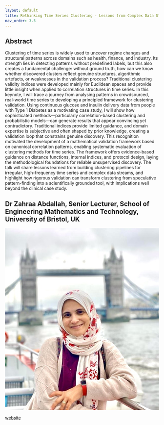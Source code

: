 ```yaml
---
layout: default
title: Rethinking Time Series Clustering - Lessons from Complex Data Streams
nav_order: 3.5
---
```


## Abstract
Clustering of time series is widely used to uncover regime changes and structural patterns across domains such as health, finance, and industry. Its strength lies in detecting patterns without predefined labels, but this also creates a fundamental challenge: without ground truth, how can we know whether discovered clusters reflect genuine structures, algorithmic artefacts, or weaknesses in the validation process? Traditional clustering validity indices were developed mainly for Euclidean spaces and provide little insight when applied to correlation structures in time series.
In this keynote, I will trace a journey from analysing patterns in crowdsourced, real-world time series to developing a principled framework for clustering validation. Using continuous glucose and insulin delivery data from people with Type 1 Diabetes as a motivating case study, I will show how sophisticated methods—particularly correlation-based clustering and probabilistic models—can generate results that appear convincing yet contradictory. Traditional indices provide limited guidance, and domain expertise is subjective and often shaped by prior knowledge, creating a validation loop that constrains genuine discovery. This recognition motivated the development of a mathematical validation framework based on canonical correlation patterns, enabling systematic evaluation of clustering methods for time series. The framework offers evidence-based guidance on distance functions, internal indices, and protocol design, laying the methodological foundations for reliable unsupervised discovery.
The talk will share lessons learned from building clustering pipelines for irregular, high-frequency time series and complex data streams, and highlight how rigorous validation can transform clustering from speculative pattern-finding into a scientifically grounded tool, with implications well beyond the clinical case study.

## Dr Zahraa Abdallah, Senior Lecturer, School of Engineering Mathematics and Technology, University of Bristol, UK

![Zahraa Abdallah](<Profile_Photo_Zahraa.jpg>)



[website](https://research-information.bris.ac.uk/en/persons/zahraa-s-abdallah)
